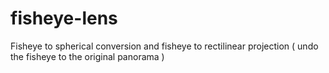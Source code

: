 # fisheye-lens
Fisheye to spherical conversion and fisheye to rectilinear projection ( undo the fisheye to the original panorama )